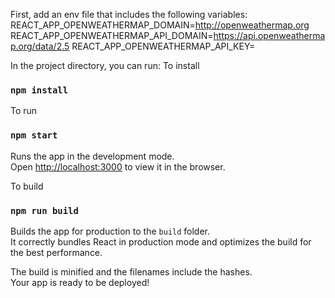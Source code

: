First, add an env file that includes the following variables:
REACT_APP_OPENWEATHERMAP_DOMAIN=http://openweathermap.org
REACT_APP_OPENWEATHERMAP_API_DOMAIN=https://api.openweathermap.org/data/2.5
REACT_APP_OPENWEATHERMAP_API_KEY=

In the project directory, you can run:
To install 
### `npm install`

To run
### `npm start`
Runs the app in the development mode.\
Open [http://localhost:3000](http://localhost:3000) to view it in the browser.

To build
### `npm run build`

Builds the app for production to the `build` folder.\
It correctly bundles React in production mode and optimizes the build for the best performance.

The build is minified and the filenames include the hashes.\
Your app is ready to be deployed!


